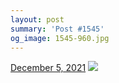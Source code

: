```yaml
---
layout: post
summary: 'Post #1545'
og_image: 1545-960.jpg
---
```


<p>
  <time>
    <a href="/1545">December 5, 2021</a>
  </time>
  <a href="/1545">
    <img src="{{ site.assets_url }}/1545-480.jpg" srcset="{{ site.assets_url }}/1545-240.jpg 240w, {{ site.assets_url }}/1545-480.jpg 480w, {{ site.assets_url }}/1545-720.jpg 720w, {{ site.assets_url }}/1545-960.jpg 960w" sizes="(min-width: 700px) 50vw, calc(100vw - 2rem)" />
  </a>
</p>
